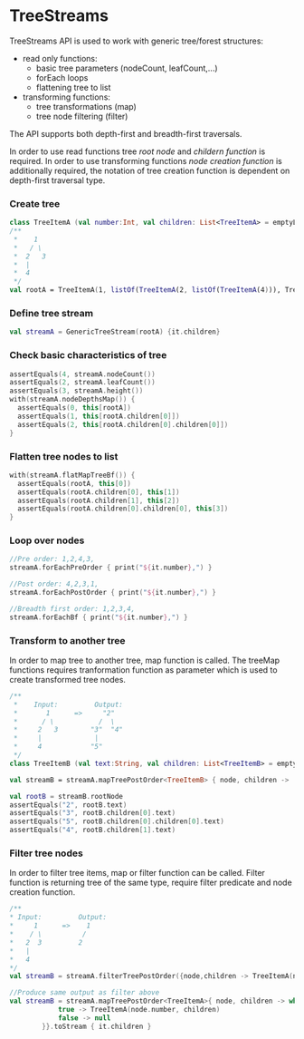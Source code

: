 # TreeStreams
TreeStreams API is used to work with generic tree/forest structures:
- read only functions:
  - basic tree parameters (nodeCount, leafCount,...)
  - forEach loops 
  - flattening tree to list
- transforming functions:
  - tree transformations (map)
  - tree node filtering (filter)

The API supports both depth-first and breadth-first traversals.

In order to use read functions tree *root node* and *childern function* is required. 
In order to use transforming functions *node creation function* is additionally required, the notation of tree creation function is dependent on depth-first traversal type.
 
### Create tree

```kotlin
class TreeItemA (val number:Int, val children: List<TreeItemA> = emptyList())
/**
 *    1     
 *   / \
 *  2   3
 *  |
 *  4
 */
val rootA = TreeItemA(1, listOf(TreeItemA(2, listOf(TreeItemA(4))), TreeItemA(3)))
```

### Define tree stream

```kotlin
val streamA = GenericTreeStream(rootA) {it.children}
```

### Check basic characteristics of tree

```kotlin
assertEquals(4, streamA.nodeCount())
assertEquals(2, streamA.leafCount())
assertEquals(3, streamA.height())
with(streamA.nodeDepthsMap()) {
  assertEquals(0, this[rootA])
  assertEquals(1, this[rootA.children[0]])
  assertEquals(2, this[rootA.children[0].children[0]])
}
```

### Flatten tree nodes to list
```kotlin
with(streamA.flatMapTreeBf()) {
  assertEquals(rootA, this[0])
  assertEquals(rootA.children[0], this[1])
  assertEquals(rootA.children[1], this[2])
  assertEquals(rootA.children[0].children[0], this[3])
}
```

### Loop over nodes
```kotlin
//Pre order: 1,2,4,3,
streamA.forEachPreOrder { print("${it.number},") }

//Post order: 4,2,3,1,
streamA.forEachPostOrder { print("${it.number},") }

//Breadth first order: 1,2,3,4,
streamA.forEachBf { print("${it.number},") }
```

### Transform to another tree
In order to map tree to another tree, map function is called. The treeMap functions requires tranformation function as parameter which is used to create transformed tree nodes.

```kotlin
/**
 *    Input:         Output:
 *       1      =>     "2"
 *      / \           /  \
 *     2   3        "3"  "4"
 *     |             |
 *     4            "5"
 */
class TreeItemB (val text:String, val children: List<TreeItemB> = emptyList())

val streamB = streamA.mapTreePostOrder<TreeItemB> { node, children ->  TreeItemB("${node.number + 1}", children) }.toStream { it.children }

val rootB = streamB.rootNode
assertEquals("2", rootB.text)
assertEquals("3", rootB.children[0].text)
assertEquals("5", rootB.children[0].children[0].text)
assertEquals("4", rootB.children[1].text)    
```

### Filter tree nodes
In order to filter tree items, map or filter function can be called. Filter function is returning tree of the same type, require filter predicate and node creation function. 

```kotlin
/**
* Input:         Output:
*     1      =>    1
*    / \          /
*   2  3         2
*   |
*   4
*/
val streamB = streamA.filterTreePostOrder({node,children -> TreeItemA(node.number,children)}, predicate = {node ->  node.number < 3}).toStream { it.children }

//Produce same output as filter above
val streamB = streamA.mapTreePostOrder<TreeItemA>{ node, children -> when(node.number < 3) {
            true -> TreeItemA(node.number, children)
            false -> null
        }}.toStream { it.children }
```
